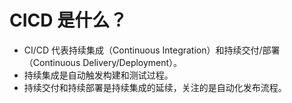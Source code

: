 # CICD 是什么？

- CI/CD 代表持续集成（Continuous Integration）和持续交付/部署（Continuous Delivery/Deployment）。
- 持续集成是自动触发构建和测试过程。
- 持续交付和持续部署是持续集成的延续，关注的是自动化发布流程。
